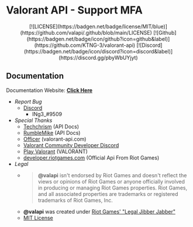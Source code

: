 # Valorant API - Support MFA

<div align="center">
  [![LICENSE](https://badgen.net/badge/license/MIT/blue)](https://github.com/valapi/.github/blob/main/LICENSE)
  [![Github](https://badgen.net/badge/icon/github?icon=github&label)](https://github.com/KTNG-3/valorant-api)
  [![Discord](https://badgen.net/badge/icon/discord?icon=discord&label)](https://discord.gg/pbyWbUYjyt)
</div>

## Documentation

Documentation Website: [**Click Here**](https://valapi.github.io/docs/)

- *Report Bug*
  - [Discord](https://discord.gg/pbyWbUYjyt)
    - INg3_#9509
- *Special Thanks*
  - [Techchrism](https://github.com/techchrism/valorant-api-docs) (API Docs)
  - [RumbleMike](https://github.com/RumbleMike/ValorantClientAPI) (API Docs)
  - [Officer](https://valorant-api.com/) (valorant-api.com)
  - [Valorant Community Developer Discord](https://discord.gg/sCgvpXJfEE)
  - [Play Valorant](https://playvalorant.com/) (VALORANT)
  - [developer.riotgames.com](https://developer.riotgames.com/) (Official Api From Riot Games)
- *Legal*
  - >**@valapi** isn't endorsed by Riot Games and doesn't reflect the views or opinions of Riot Games or anyone officially involved in producing or managing Riot Games properties. Riot Games, and all associated properties are trademarks or registered trademarks of Riot Games, Inc.
  - **@valapi** was created under [Riot Games' "Legal Jibber Jabber"](https://www.riotgames.com/en/legal)
  - [MIT License](https://github.com/valapi/.github/blob/main/LICENSE)
